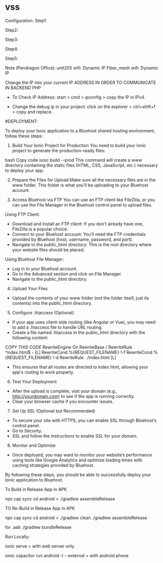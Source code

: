 # vss
Configuration:
Step1:

Step2:

Step3:

Step4:

Step5:

Note (Pendragon Office):
unit205 wifi: Dynamic IP
Fiber_mesh wifi: Dynamic IP

Change the IP into your current IP ADDRESS IN ORDER TO COMMUNICATE IN BACKEND PHP

- To Check IP Address: start > cmd > ipconfig > copy the IP in IPv4.

- Change the debug ip in your project: click on the explorer > ctrl+shift+f > copy and replace.


#DEPLOYMENT:

To deploy your Ionic application to a Bluehost shared hosting environment, follow these steps:

1. Build Your Ionic Project for Production
You need to build your Ionic project to generate the production-ready files:

bash
Copy code
ionic build --prod
This command will create a www directory containing the static files (HTML, CSS, JavaScript, etc.) necessary to deploy your app.

2. Prepare the Files for Upload
Make sure all the necessary files are in the www folder. This folder is what you'll be uploading to your Bluehost account.

3. Access Bluehost via FTP
You can use an FTP client like FileZilla, or you can use the File Manager in the Bluehost control panel to upload files.

Using FTP Client:
- Download and install an FTP client: If you don’t already have one, FileZilla is a popular choice.
- Connect to your Bluehost account: You’ll need the FTP credentials provided by Bluehost (host, username, password, and port).
- Navigate to the public_html directory: This is the root directory where your website files should be placed.

Using Bluehost File Manager:
- Log in to your Bluehost account.
- Go to the Advanced section and click on File Manager.
- Navigate to the public_html directory.

4. Upload Your Files
- Upload the contents of your www folder (not the folder itself, just its contents) into the public_html directory.

5. Configure .htaccess (Optional)
- If your app uses client-side routing (like Angular or Vue), you may need to add a .htaccess file to handle URL routing. 
- Create a file named .htaccess in the public_html directory with the following content:

*COPY THIS CODE*
<IfModule mod_rewrite.c>
  RewriteEngine On
  RewriteBase /
  RewriteRule ^index\.html$ - [L]
  RewriteCond %{REQUEST_FILENAME} !-f
  RewriteCond %{REQUEST_FILENAME} !-d
  RewriteRule . /index.html [L]
</IfModule>

- This ensures that all routes are directed to index.html, allowing your app's routing to work properly.

6. Test Your Deployment
- After the upload is complete, visit your domain (e.g., http://yourdomain.com) to see if the app is running correctly. 
- Clear your browser cache if you encounter issues.

7. Set Up SSL (Optional but Recommended)
- To secure your site with HTTPS, you can enable SSL through Bluehost’s control panel. 
- Go to Security.
- SSL and follow the instructions to enable SSL for your domain.

8. Monitor and Optimize
- Once deployed, you may want to monitor your website’s performance using tools like Google Analytics and optimize loading times with caching strategies provided by Bluehost.

By following these steps, you should be able to successfully deploy your Ionic application to Bluehost.

To Build in Release App in APK

npx cap sync
cd android > ./gradlew assembleRelease

TO Re-Build in Release App in APK

npx cap sync
cd android > ./gradlew clean
./gradlew assembleRelease

for .aab
./gradlew bundleRelease


Run Locally:

ionic serve = with web server only.

ionic capacitor run android -l --external = with android phone
